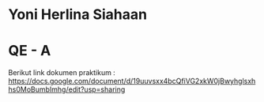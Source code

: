 # Yoni Herlina Siahaan


# QE - A

Berikut link dokumen praktikum : https://docs.google.com/document/d/19uuvsxx4bcQfiVG2xkW0jBwyhglsxhhs0MoBumbImhg/edit?usp=sharing

